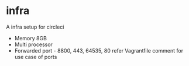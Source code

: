 # infra
A infra setup for circleci
  - Memory 8GB
  - Multi processor
  - Forwarded port - 8800, 443, 64535, 80 refer Vagrantfile comment for use case of ports
